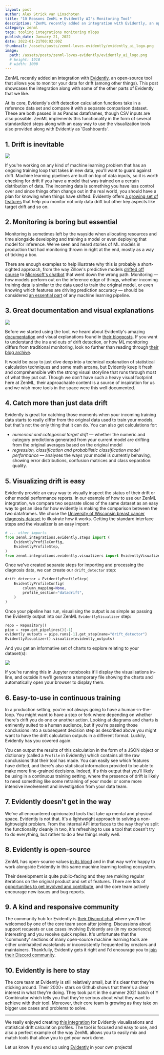 ```yaml
---
layout: post
author: Alex Strick van Linschoten
title: "10 Reasons ZenML ❤️ Evidently AI's Monitoring Tool"
description: "ZenML recently added an integration with Evidently, an open-source tool that allows you to monitor your data for drift (among other things). This post showcases the integration alongside some of the other parts of Evidently that we like."
category: zenml
tags: tooling integrations monitoring mlops
publish_date: January 21, 2022
date: 2022-01-21T00:02:00Z
thumbnail: /assets/posts/zenml-loves-evidently/evidently_ai_logo.png
image:
  path: /assets/posts/zenml-loves-evidently/evidently_ai_logo.png
  # height: 1910
  # width: 1000
---
```


ZenML recently added an integration with [Evidently](https://evidentlyai.com/), an open-source tool that allows you to monitor your data for drift (among other things). This post showcases the integration along with some of the other parts of Evidently that we like.

At its core, Evidently's drift detection calculation functions take in a reference data set and compare it with a separate comparison dataset. These are both passed in as Pandas dataframes, though CSV inputs are also possible. ZenML implements this functionality in the form of several standardized steps along with an easy way to use the visualization tools also provided along with Evidently as 'Dashboards'.

## 1. Drift is inevitable

![](../assets/posts/zenml-loves-evidently/car-drift.gif)

If you're working on any kind of machine learning problem that has an ongoing training loop that takes in new data, you'll want to guard against drift. Machine learning pipelines are built on top of data inputs, so it is worth checking for drift if you have a model that was trained on a certain distribution of data. The incoming data is something you have less control over and since things often change out in the real world, you should have a plan for knowing when things have shifted. Evidently offers [a growing set of features](https://github.com/evidentlyai/evidently) that help you monitor not only data drift but other key aspects like target drift and so on.

## 2. Monitoring is boring but essential

Monitoring is sometimes left by the wayside when allocating resources and time alongside developing and training a model or even deploying that model for inference. We've seen and heard stories of ML models in production that had monitoring thrown in right at the end, mostly as a way of ticking a box.

There are enough examples to help illustrate why this is probably a short-sighted approach, from the way Zillow's predictive models [drifted off course](https://blog.fiddler.ai/2021/12/zillow-offers-a-case-for-model-risk-management/) to [Microsoft's chatbot](https://www.cbsnews.com/news/microsoft-shuts-down-ai-chatbot-after-it-turned-into-racist-nazi/) that went down the wrong path. Monitoring — how models perform out on the inference edge of things, whether incoming training data is similar to the data used to train the original model, or even knowing which features are driving prediction accuracy — should be considered [an essential part](https://blog.zenml.io/12-factors-of-ml-in-production/) of any machine learning pipeline.

## 3. Great documentation and visual explanations

![](../assets/posts/zenml-loves-evidently/evidently-blog.png)

Before we started using the tool, we heard about Evidently's amazing [documentation](https://docs.evidentlyai.com/) and visual explanations found in [their blogposts](https://evidentlyai.com/blog). If you want to understand the ins and outs of drift detection, or how ML monitoring differs from traditional monitoring, look no further than reading through [their blog archive](https://evidentlyai.com/blog).

It would be easy to just dive deep into a technical explanation of statistical calculation techniques and some math arcana, but Evidently keep it fresh and comprehensible with the strong visual storyline that runs through most of what they put out. Though we don't have such a heavy visual footprint here at ZenML, their approachable content is a source of inspiration for us and we wish more tools in the space were this well documented.

## 4. Catch more than just data drift

Evidently is great for catching those moments when your incoming training data starts to really differ from the original data used to train your models, but that's not the only thing that it can do. You can also get calculations for:

- *numerical and categorical target drift* — whether the numeric and category predictions generated from your current model are drifting from the original averages based on the original model
- *regression, classification and probabilistic classification model performance* — analyses the ways your model is currently behaving, showing error distributions, confusion matrices and class separation quality.

## 5. Visualizing drift is easy

Evidently provide an easy way to visually inspect the status of their drift or other model performance reports. In our example of how to use our ZenML integration, we compare two separate slices of the same dataset as an easy way to get an idea for how evidently is making the comparison between the two dataframes. We chose the [University of Wisconsin breast cancer diagnosis dataset](https://archive.ics.uci.edu/ml/datasets/Breast+Cancer+Wisconsin+(Diagnostic)) to illustrate how it works. Getting the standard interface steps and the visualizer is an easy import:

```python
# ... other imports
from zenml.integrations.evidently.steps import (
    EvidentlyProfileConfig,
    EvidentlyProfileStep,
)
from zenml.integrations.evidently.visualizers import EvidentlyVisualizer
```

Once we've created separate steps for importing and processing the diagnosis data, we can create our `drift_detector` step:

```python
drift_detector = EvidentlyProfileStep(
    EvidentlyProfileConfig(
        column_mapping=None,
        profile_section="datadrift",
    )
)
```

Once your pipeline has run, visualising the output is as simple as passing the Evidently output into our ZenML `EvidentlyVisualizer` step:

```python
repo = Repository()
pipe = repo.get_pipelines()[-1]
evidently_outputs = pipe.runs[-1].get_step(name="drift_detector")
EvidentlyVisualizer().visualize(evidently_outputs)
```

And you get an informative set of charts to explore relating to your dataset(s):

![](../assets/posts/zenml-loves-evidently/drift_visualization.png)

If you're running this in Jupyter notebooks it'll display the visualisations in-line, and outside it we'll generate a temporary file showing the charts and automatically open your browser to display them.

## 6. Easy-to-use in continuous training

In a production setting, you're not always going to have a human-in-the-loop. You might want to have a step or fork where depending on whether there's drift you do one or another action. Looking at diagrams and charts is eminently suited to a human audience, but if you're passing those conclusions into a subsequent decision step as described above you might want to have the drift calculation outputs in a different format. Luckily, Evidently has you covered again.

You can output the results of this calculation in the form of a JSON object or dictionary (called a `Profile` in Evidently) which contains all the raw conclusions that their tool has made. You can easily see which features have drifted, and there's also statistical information provided to be able to make more fine-grained decisions. Indeed, it's this output that you'll likely be using in a continuous training setting, where the presence of drift is likely to need something like some retraining of your model or some more intensive involvement and investigation from your data team.

## 7. Evidently doesn't get in the way

We've all encountered opinionated tools that take up mental and physical space. Evidently is not that. It's a lightweight approach to solving a non-lightweight problem. From the internal API interfaces to the way they've split the functionality cleanly in two, it's refreshing to use a tool that doesn't try to do everything, but rather to do a few things really well.

## 8. Evidently is open-source

ZenML has open-source values [in its blood](https://blog.zenml.io/open-source/) and in that way we're happy to work alongside Evidently in this same machine learning tooling ecosystem.

Their development is quite public-facing and they are making regular iterations on the original product and set of features. There are lots of [opportunities to get involved and contribute](https://github.com/evidentlyai/evidently/issues), and the core team actively encourage new issues and bug reports.

## 9. A kind and responsive community

The community hub for Evidently is [their Discord chat](https://discord.gg/xZjKRaNp8b) where you'll be welcomed by one of the core team soon after joining. Discussions about support requests or use cases involving Evidently are (in my experience) interesting and you receive quick replies. It's unfortunate that the 'community' sections of many open-source machine learning tools are either uninhabited wastelands or inconsistently frequented by creators and maintainers. Thankfully, Evidently gets it right and I'd encourage you to [join their Discord community](https://discord.gg/xZjKRaNp8b).

## 10. Evidently is here to stay

The core team at Evidently is still relatively small, but it's clear that they're sticking around. Their 2000+ stars on Github shows that there's a clear interest in what they're doing. They took part in the summer 2021 batch of Y Combinator which tells you that they're serious about what they want to achieve with their tool. Moreover, their core team is growing as they take on bigger use cases and problems to solve.

* * *

We really enjoyed creating [this integration](https://github.com/zenml-io/zenml/releases/tag/0.5.7) for Evidently visualisations and statistical drift calculation profiles. The tool is focused and easy to use, and also a perfect example of the way ZenML allows you to easily mix and match tools that allow you to get your work done.

Let us know if you end up using [Evidently](https://evidentlyai.com/) in your own projects!